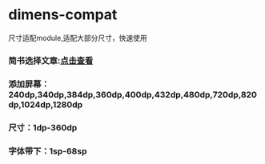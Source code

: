 # dimens-compat
尺寸适配module,适配大部分尺寸，快速使用
### 简书选择文章:[点击查看](https://www.jianshu.com/p/1302ad5a4b04)
### 添加屏幕：240dp,340dp,384dp,360dp,400dp,432dp,480dp,720dp,820dp,1024dp,1280dp
### 尺寸：1dp-360dp
### 字体带下：1sp-68sp
